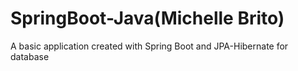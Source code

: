 # SpringBoot-Java(Michelle Brito)
A basic application created with Spring Boot and JPA-Hibernate for database
